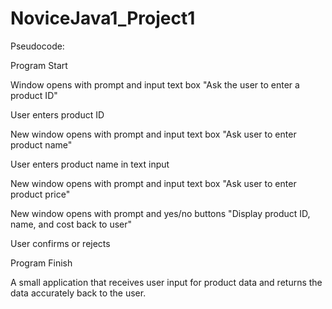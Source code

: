 # NoviceJava1_Project1

Pseudocode:

Program Start

Window opens with prompt and input text box
"Ask the user to enter a product ID"

User enters product ID

New window opens with prompt and input text box
"Ask user to enter product name"

User enters product name in text input

New window opens with prompt and input text box
"Ask user to enter product price"

New window opens with prompt and yes/no buttons
"Display product ID, name, and cost back to user"

User confirms or rejects 

Program Finish


A small application that receives user input for product data and returns the data accurately back to the user. 
